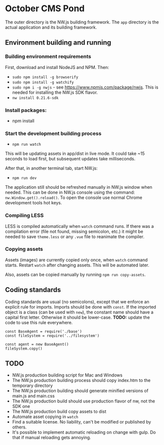 # October CMS Pond

The outer directory is the NW.js building framework. The `app` directory is the actual application and its building framework.

## Environment building and running

### Building environment requirements

First, download and install NodeJS and NPM. Then:

* `sudo npm install -g browserify`
* `sudo npm install -g watchify`
* `sudo npm i -g nwjs` - see https://www.npmjs.com/package/nwjs. This is needed for installing the NW.js SDK flavor.
* `nw install 0.21.6-sdk`

### Install packages:

* npm install

### Start the development building process

* `npm run watch`

This will be updating assets in app/dist in live mode. It could take ~15 seconds to load first, but subsequent updates take milliseconds.

After that, in another terminal tab, start NW.js:

* `npm run dev`

The application still should be refreshed manually in NW.js window when needed. This can be done in NW.js console using the command: `nw.Window.get().reload()`. To open the console use normal Chrome development tools hot keys.

### Compiling LESS

LESS is compiled automatically when `watch` command runs. If there was a compilation error (file not found, missing semicolon, etc.) it might be needed to save `theme.less` or any `.vue` file to reanimate the compiler.

### Copying assets

Assets (images) are currently copied only once, when `watch` command starts. Restart `watch` after changing assets. This will be automated later. 

Also, assets can be copied manually by running `npm run copy-assets`.

## Coding standards

Coding standards are usual (no semicolons), except that we enforce an explicit rule for imports. Imports should be done with `const`. If the imported object is a class (can be used with `new`), the constant name should have a capital first letter. Otherwise it should be lower-case. **TODO:** update the code to use this rule everywhere.


```
const BaseAgent = require('./base')
const fileSystem = require('../filesystem')

const agent = new BaseAgent()
fileSystem.copy()
```

## TODO

* NW.js production building script for Mac and Windows
* The NW.js production building process should copy index.htm to the temporary directory
* The NW.js production building should generate minified versions of main.js and main.css
* The NW.js production build should use production flavor of nw, not the SDK one
* The NW.js production build copy assets to dist
* Automate asset copying in `watch`
* Find a suitable license. No liability, can't be modified or published by others.
* It's possible to implement automatic reloading on change with gulp. Do that if manual reloading gets annoying.

